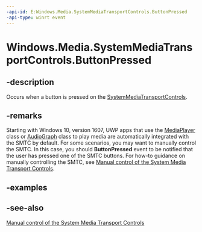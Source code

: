 ```yaml
---
-api-id: E:Windows.Media.SystemMediaTransportControls.ButtonPressed
-api-type: winrt event
---
```


<!-- Event syntax
public event Windows.Foundation.TypedEventHandler ButtonPressed<Windows.Media.SystemMediaTransportControls,  Windows.Media.SystemMediaTransportControlsButtonPressedEventArgs>
-->

# Windows.Media.SystemMediaTransportControls.ButtonPressed

## -description
Occurs when a button is pressed on the [SystemMediaTransportControls](systemmediatransportcontrols.md).

## -remarks
Starting with Windows 10, version 1607, UWP apps that use the [MediaPlayer](../windows.media.playback/mediaplayer.md) class or [AudioGraph](../windows.media.audio/audiograph.md) class to play media are automatically integrated with the SMTC by default. For some scenarios, you may want to manually control the SMTC. In this case, you should **ButtonPressed** event to be notified that the user has pressed one of the SMTC buttons. For how-to guidance on manually controlling the SMTC, see [Manual control of the System Media Transport Controls](https://msdn.microsoft.com/windows/uwp/audio-video-camera/system-media-transport-controls).

## -examples

## -see-also
[Manual control of the System Media Transport Controls](https://msdn.microsoft.com/windows/uwp/audio-video-camera/system-media-transport-controls)